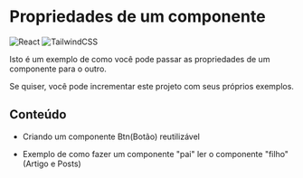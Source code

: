 # Propriedades de um componente
![React](https://img.shields.io/badge/react-%2320232a.svg?style=for-the-badge&logo=react&logoColor=%2361DAFB) ![TailwindCSS](https://img.shields.io/badge/tailwindcss-%2338B2AC.svg?style=for-the-badge&logo=tailwind-css&logoColor=white)

Isto é um exemplo de como você pode passar as propriedades de um componente para o outro.

Se quiser, você pode incrementar este projeto com seus próprios exemplos.

## Conteúdo

* Criando um componente Btn(Botão) reutilizável

* Exemplo de como fazer um componente "pai" ler o componente "filho" (Artigo e Posts)

